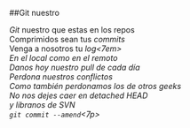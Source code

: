 ##Git nuestro

<p><em>Git</em> nuestro que estas en los repos<br/> 
Comprimidos sean tus <em>commits</em><br/>
Venga a nosotros tu <em>log<7em><br/>
En el local como en el <em>remoto</em><br/>
Danos hoy nuestro <em>pull</em> de cada día<br/>
Perdona nuestros <em>conflictos</em><br/>
Como también perdonamos los de otros geeks<br/>
No nos dejes caer en <em>detached HEAD</em><br/>
y libranos de <em>SVN</em><br/>
<code>git commit --amend</code><7p>


